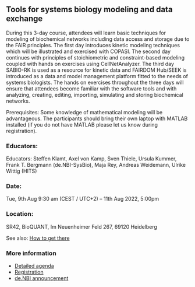 ## Tools for systems biology modeling and data exchange
During this 3-day course, attendees will learn basic techniques for modeling of biochemical networks including data access and storage due to the FAIR principles. The first day introduces kinetic modeling techniques which will be illustrated and exercised with COPASI. The second day continues with principles of stoichiometric and constraint-based modeling coupled with hands on exercises using CellNetAnalyzer. The third day SABIO-RK is used as a resource for kinetic data and FAIRDOM Hub/SEEK is introduced as a data and model management platform fitted to the needs of systems biologists. The hands on exercises throughout the three days will ensure that attendees become familiar with the software tools and with analyzing, creating, editing, importing, simulating and storing biochemical networks.


Prerequisites: Some knowledge of mathematical modeling will be advantageous. The participants should bring their own laptop with MATLAB installed (if you do not have MATLAB please let us know during registration). 



### Educators: 
Educators:
Steffen Klamt, Axel von Kamp, Sven Thiele, Ursula Kummer, Frank T. Bergmann (de.NBI-SysBio), Maja Rey, Andreas Weidemann, Ulrike Wittig (HITS)

### Date:
Tue, 9th Aug 9:30 am (CEST / UTC+2) – 11th Aug 2022, 5:00pm

### Location:
SR42, BioQUANT, Im Neuenheimer Feld 267, 69120 Heidelberg

See also: [How to get there](get_there.html)

### More information
* [Detailed agenda](agenda.md)
* [Registration](#)
* [de.NBI announcement](#)

